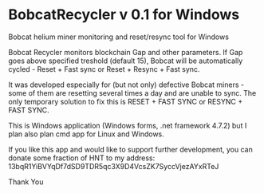 # BobcatRecycler v 0.1 for Windows
Bobcat helium miner monitoring and reset/resync tool for Windows



Bobcat Recycler monitors blockchain Gap and other parameters.
If Gap goes above specified treshold (default 15), Bobcat will be automatically cycled - Reset + Fast sync  or  Reset + Resync + Fast sync.


It was developed especially for (but not only) defective Bobcat miners - some of them are resetting several times a day and are unable to sync.
The only temporary solution to fix this is RESET + FAST SYNC or RESYNC + FAST SYNC.



This is Windows application (Windows forms, .net framework 4.7.2) but I plan also plan cmd app for Linux and Windows. 



If you like this app and would like to support further development, you can donate some fraction of HNT to my address: 
13bqR1YiBVYqDf7dSD9TDR5qc3X9D4VcsZK7SyccVjezAYxRTeJ


Thank You
